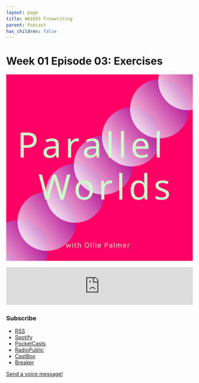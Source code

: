 ```yaml
---
layout: page
title: W01E03 Freewriting
parent: Podcast
has_children: false
---
```



# Week 01 Episode 03: Exercises

[![](/assets/parallel-worlds-cover.svg)](https://anchor.fm/olliepalmer)

<iframe src="https://anchor.fm/olliepalmer/embed/episodes/Week-1-Episode-3-Freewriting-ebubfh/a-a1p6dlb" height="102px" width="100%" frameborder="0" scrolling="no"></iframe>

### Subscribe

- [RSS](https://anchor.fm/s/1884b008/podcast/rss)
- [Spotify](https://open.spotify.com/show/3L3RhKaoqQZoU9fIcLuZjz)
- [PocketCasts](https://pca.st/ha20534r)
- [RadioPublic](https://radiopublic.com/parallel-worlds-WzVy1K)
- [CastBox](https://castbox.fm/channel/id2710471?utm_source=podcaster&utm_medium=dlink&utm_campaign=c_2710471&utm_content=Parallel%20Worlds-CastBox_FM)
- [Breaker](https://www.breaker.audio/parallel-worlds)

[Send a voice message!](https://anchor.fm/olliepalmer/message)
